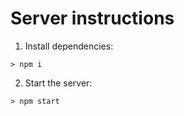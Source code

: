 # Server instructions

1. Install dependencies:

```
> npm i
```

2. Start the server:

```
> npm start
```
